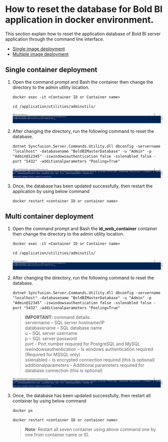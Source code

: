# How to reset the database for Bold BI application in docker environment.

This section explain how to reset the application database of Bold BI server application through the command line interface.

* [Single image deployment](#single-container-deployment)
* [Multiple image deployment](#multi-container-deployment)

## Single container deployment

1. Open the command prompt and Bash the container then change the directory to the admin utility location.
   ~~~
   docker exec -it <Container ID or Container name>
   ~~~
   ~~~
   cd /application/utilities/adminutils/
   ~~~   
   ![Path-command](../images/path-command.png)
2. After changing the directory, run the following command to reset the database.  
   ~~~
   dotnet Syncfusion.Server.Commands.Utility.dll dbconfig -servername "localhost" -databasename "BoldBIMasterDatabase" -u "Admin" -p "Admin@12345" -iswindowsauthentication false -sslenabled false -port "5432" -additionalparameters "Pooling=True"   
   ~~~  
   ![Database-reset](../images/database-reset.png)
3. Once, the database has been updated successfully, then restart the application by using below command

   ~~~
   docker restart <container ID or container name>
   ~~~
## Multi container deployment

1. Open the command prompt and Bash the <b>id_web_container</b> container then change the directory to the admin utility location.
   ~~~
   docker exec -it <Container ID or Container name>
   ~~~
   ~~~
   cd /application/utilities/adminutils/
   ~~~   
   ![Path-command](../images/path-command.png)
2. After changing the directory, run the following command to reset the database.  
   ~~~
   dotnet Syncfusion.Server.Commands.Utility.dll dbconfig -servername "localhost" -databasename "BoldBIMasterDatabase" -u "Admin" -p "Admin@12345" -iswindowsauthentication false -sslenabled false -port "5432" -additionalparameters "Pooling=True"   
   ~~~  

   > **IMPORTANT:**  command details:  
servername – SQL server hostname/IP  
databasename – SQL database name  
u – SQL server username  
p – SQL server password  
port - Port number required for PostgreSQL and MySQL  
iswindowsauthentication – Is windows authentication required (Required for MSSQL only)  
sslenabled – Is encrypted connection required (this is optional)  
additionalparameters - Additional parameters required for database connection (this is optional)  

   ![Database-reset](../images/database-reset.png)

3. Once, the database has been updated successfully, then restart all container by using below command

   ~~~
   docker ps 
   ~~~

   ~~~
   docker restart <container ID or container name>
   ~~~

   >**Note**: Restart all seven container using above command one by one from container name or ID.